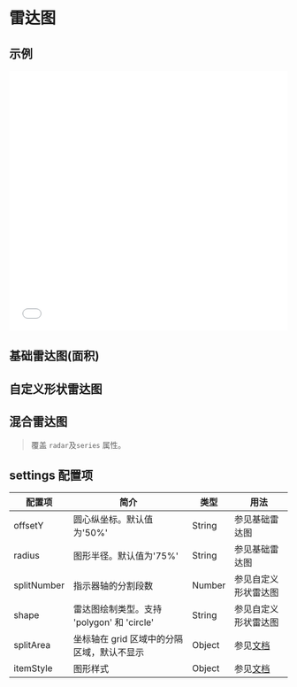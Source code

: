 # 雷达图

## 示例

<iframe width="100%" height="470" src="//jsfiddle.net/vecharts/hd1kmqnv/embedded/result,html,js/?bodyColor=fff" allowfullscreen="allowfullscreen" frameborder="0"></iframe>

## 基础雷达图(面积)

<vuep template="#basicRadar" :options="{ theme: 'vue', lineNumbers: false }"></vuep>

<script v-pre type="text/x-template" id="basicRadar">
<template>
 <ve-radar-chart :data="chartData" :legend="legend" :settings="settings" />
</template>

<script>
 module.exports = {
    created () {
      this.legend = { show: false };
      this.settings = {
    	  offsetY: '40%',    // 圆心纵坐标
    	  radius: '50%',     // 图形半径
    	  itemStyle: {
    	    normal: {
    	      areaStyle: {
    	        type: 'default'
    	      }
    	    }
        }
      };
      this.chartData = {
        dimensions: [
          { name: 'APP', max: 6500 },
          { name: 'PC', max: 16000 },
          { name: 'M端', max: 30000 },
          { name: '微信', max: 38000 },
          { name: '手Q', max: 52000 },
          { name: '小程序', max: 25000 }
        ],
        measures: [
         {name: '2018', data: [4300, 10000, 28000, 35000, 50000, 19000]},
         {name: '2017', data: [5000, 14000, 28000, 31000, 42000, 21000]}
        ]
      }
    }
  }
</script>

## 自定义形状雷达图

<vuep template="#specialShapeRadar" :options="{ theme: 'vue', lineNumbers: false }"></vuep>

<script v-pre type="text/x-template" id="specialShapeRadar">
<template>
 <ve-radar-chart :data="chartData" :legend="legend" :settings="settings" />
</template>

<script>
 module.exports = {
    created () {
      this.legend = { show: false };
      this.settings = {
        radius: 120,
        splitNumber: 3,     // 分割段数
        shape: 'circle',    // 绘制为圆形
        splitArea: {
          areaStyle: {
            color: ['rgba(114, 172, 209, 0.2)','rgba(114, 172, 209, 0.4)',
                    'rgba(114, 172, 209, 0.6)','rgba(114, 172, 209, 0.8)', 'rgba(114, 172, 209, 1)'],
            shadowColor: 'rgba(0, 0, 0, 0.3)',
            shadowBlur: 10
          }
        }
      };
      this.chartData = {
        dimensions: [
          { name: 'APP', max: 20000 },
          { name: 'PC', max: 20000 },
          { name: 'M端', max: 20000 },
          { name: '微信', max: 20000 },
          { name: '手Q', max: 20000 },
          { name: '小程序', max: 20000 }
        ],
        measures: [
          { name: '2018', data: [17000, 17000, 17000, 17000, 17000, 17000] }
        ]
      }
    }
  }
</script>

## 混合雷达图

> 覆盖 `radar`及`series` 属性。

<vuep template="#mixRadar" :options="{ theme: 'vue', lineNumbers: false }"></vuep>

<script v-pre type="text/x-template" id="mixRadar">
<template>
 <ve-radar-chart :radar="radar" :series="series" :data="data" :title="title" :background-color="backgroundcolor"/>
</template>

<script>
 module.exports = {
    created () {
      this.data = { dimensions: [], measures: [] },  // 当前版本必须传递data
      this.title = { text: 'NST人格属性' };
      this.backgroundcolor = '#333';
      this.radar = [{
        indicator: [
          { text: '开创', max: 13 },
          { text: '变动', max: 13 },
          { text: '固定', max: 13 }],
        splitNumber: 1,
        center: ['50%', '40%'],
        name: {
          formatter: '{value}',
          textStyle:
           { fontSize: 20, color: '#fff' }
        },
        splitArea: {
          reaStyle: {
            color: ['rgba(0, 0, 0, 0)', 'rgba(0, 0, 0, 0.2)', 'rgba(0, 0, 0, 0)', 'rgba(0, 0, 0, 0)', 'rgba(0, 0, 0, 0)'],
            shadowColor: 'rgba(255, 255, 255, 1)',
            shadowBlur: 40
          }
        },
        axisLine: { lineStyle: { color: 'rgba(255, 255, 255, 0)' } },
        splitLine: { lineStyle: { color: 'rgba(255, 255, 255, 0.6)' } },
        radius: 170
      }, {
        indicator: [
          { text: '强化', max: 13 },
          { text: '和谐', max: 13 },
          { text: '压迫', max: 13 },
          { text: '冲突', max: 13 },
          { text: '阻滞', max: 13 },
          { text: '调和', max: 13 }],
        startAngle: 60,
        splitNumber: 1,
        center: ['50%', '40%'],
        name: {
          formatter: '{value}',
          textStyle: { fontSize: 16, color: 'rgba(255, 255, 255, 0.6)' }
        },
        splitArea: {
          areaStyle: {
            color: ['rgba(0, 0, 0, 0)', 'rgba(0, 0, 0, 0)', 'rgba(0, 0, 0, 0)', 'rgba(0, 0, 0, 0)', 'rgba(0, 0, 0, 0)'],
            shadowColor: 'rgba(255, 255, 255, 1)',
            shadowBlur: 40
          }
        },
        axisLine: { lineStyle: { color: 'rgba(255, 255, 255, 0.3)' } },
        splitLine: { lineStyle: { color: 'rgba(255, 255, 255, 0.6)' } },
        radius: 210,
        center: ['50%', '40%']
      }];
      this.series = [{
        type: 'radar',
        tooltip: { trigger: 'item' },
        itemStyle: { normal: { areaStyle: { type: 'default' } } },
        data: [{ value: [9, 7, 7], name: '三型基本人格' }]
      }, {
        type: 'radar',
        tooltip: { trigger: 'item' },
        radarIndex: 1,
        data: [{
          value: [3, 6, 9, 6, 2, 10],
          name: '六型宇宙势能',
          symbol: 'rect',
          symbolSize: 5,
          lineStyle: { normal: { type: 'dashed', Color: '#fff' } }
        }]
      }]
    }
  }
</script>

## settings 配置项

| 配置项 | 简介 | 类型 | 用法 |
| --- | --- | --- | --- |
| offsetY | 圆心纵坐标。默认值为'50%' | String | 参见基础雷达图 |
| radius | 图形半径。默认值为'75%' | String | 参见基础雷达图 |
| splitNumber | 指示器轴的分割段数 | Number | 参见自定义形状雷达图 |
| shape | 雷达图绘制类型。支持 'polygon' 和 'circle' | String | 参见自定义形状雷达图 |
| splitArea | 坐标轴在 grid 区域中的分隔区域，默认不显示 | Object | 参见[文档](http://echarts.baidu.com/option.html#radar.splitArea) |
| itemStyle | 图形样式 | Object | 参见[文档](http://echarts.baidu.com/option.html#series-radar.itemStyle) |
